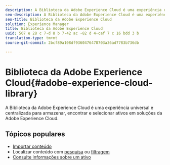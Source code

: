 ```yaml
---
description: A Biblioteca da Adobe Experience Cloud é uma experiência universal e centralizada para armazenar, encontrar e selecionar ativos em soluções da Adobe Experience Cloud.
seo-description: A Biblioteca da Adobe Experience Cloud é uma experiência universal e centralizada para armazenar, encontrar e selecionar ativos em soluções da Adobe Experience Cloud.
seo-title: Biblioteca da Adobe Experience Cloud
solution: Experience Manager
title: Biblioteca da Adobe Experience Cloud
uuid: 507 e 28 c 7-d 8 b 7-42 ac -82 d 4-caf 7 c 16 bdd 3 b
translation-type: tm+mt
source-git-commit: 2bcf89a108df9360476478703a36ad7783b736db

---
```



# Biblioteca da Adobe Experience Cloud{#adobe-experience-cloud-library}

A Biblioteca da Adobe Experience Cloud é uma experiência universal e centralizada para armazenar, encontrar e selecionar ativos em soluções da Adobe Experience Cloud.

## Tópicos populares

* [Importar conteúdo](/help/c-library-about/c-importing-and-uploading/c-importing-and-uploading.md)
* Localizar conteúdo com [pesquisa](/help/c-library-about/c-assets/c-search-for-assets.md) ou [filtragem](/help/c-library-about/c-assets/c-filter-assets.md)
* [Consulte informações sobre um ativo](/help/c-library-about/c-assets/c-view-detailed-information-for-an-asset.md)
